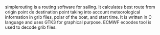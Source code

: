 simplerouting is a routing software for sailing.
It calculates best route from origin point de destination point taking into account meteorological information in grib files, polar of the boat, and start time.
It is written in C language and uses GTK3 for graphical purpose.
ECMWF ecoodes tool is used to decode grib files.
